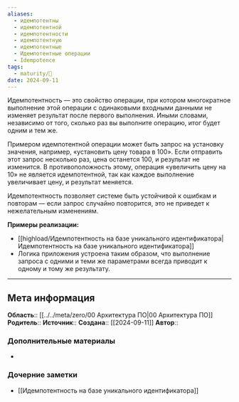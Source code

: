 ```yaml
---
aliases:
  - идемпотентны
  - идемпотентной
  - идемпотентности
  - идемпотентную
  - идемпотентные
  - Идемпотентные операции
  - Idempotence
tags:
  - maturity/🌱
date: 2024-09-11
---
```

Идемпотентность — это свойство операции, при котором многократное выполнение этой операции с одинаковыми входными данными не изменяет результат после первого выполнения. Иными словами, независимо от того, сколько раз вы выполните операцию, итог будет одним и тем же.

Примером идемпотентной операции может быть запрос на установку значения, например, «установить цену товара в 100». Если отправить этот запрос несколько раз, цена останется 100, и результат не изменится. В противоположность этому, операция «увеличить цену на 10» не является идемпотентной, так как каждое выполнение увеличивает цену, и результат меняется.

Идемпотентность позволяет системе быть устойчивой к ошибкам и повторам — если запрос случайно повторится, это не приведет к нежелательным изменениям.

**Примеры реализации:**
- [[highload/Идемпотентность на базе уникального идентификатора|Идемпотентность на базе уникального идентификатора]]
- Логика приложения устроена таким образом, что выполнение запроса с одними и теми же параметрами всегда приводит к одному и тому же результату.
***
## Мета информация
**Область**:: [[../../meta/zero/00 Архитектура ПО|00 Архитектура ПО]]
**Родитель**:: 
**Источник**:: 
**Создана**:: [[2024-09-11]]
**Автор**:: 
### Дополнительные материалы
- 

### Дочерние заметки
<!-- QueryToSerialize: LIST FROM [[]] WHERE contains(Родитель, this.file.link) or contains(parents, this.file.link) -->
<!-- SerializedQuery: LIST FROM [[]] WHERE contains(Родитель, this.file.link) or contains(parents, this.file.link) -->
- [[Идемпотентность на базе уникального идентификатора]]
<!-- SerializedQuery END -->
